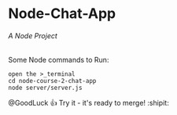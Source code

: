 # Node-Chat-App
###### A Node Project

Some Node commands to Run:
```
open the >_terminal
cd node-course-2-chat-app
node server/server.js

```



@GoodLuck :+1: Try it - it's ready to merge! :shipit:
